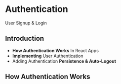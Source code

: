 # Authentication
User Signup & Login

## Introduction
- **How Authentication Works** In React Apps
- **Implementing** User Authentication
- Adding Authentication **Persistence & Auto-Logout**

## How Authentication Works
